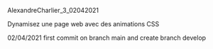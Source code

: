 AlexandreCharlier_3_02042021

Dynamisez une page web avec des animations CSS

02/04/2021
first commit on branch main and create branch develop